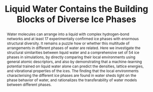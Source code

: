 ---
layout: publication-single
title: Liquid Water Contains the Building Blocks of Diverse Ice Phases
abstract: Water molecules can arrange into a liquid with complex hydrogen-bond
  networks and at least 17 experimentally confirmed ice phases with enormous
  structural diversity. It remains a puzzle how or whether this multitude of
  arrangements in different phases of water are related. Here we investigate the
  structural similarities between liquid water and a comprehensive set of 54 ice
  phases in simulations, by directly comparing their local environments using
  general atomic descriptors, and also by demonstrating that a machine-learning
  potential trained on liquid water alone can predict the densities, lattice
  energies, and vibrational properties of the ices. The finding that the local
  environments characterising the different ice phases are found in water sheds
  light on the phase behavior of water, and rationalizes the transferability of
  water models between different phases.
description: This paper investigates the structural similarities between liquid
  water and a comprehensive set of 54 simulated ice phases. Its findings shed
  light on the phase behaviour of water.
published: 2020-11-13
featured_image:
authors:
  external_authors:
    - family: Monserrat
      given: Bartomeu
    - family: Brandenburg
      given: Jan Gerit
    - family: Engel
      given: Edgar A.
    - family: Cheng
      given: Bingqing
editors:
  internal_editors:
  external_editors:
  consortium_editors:
details:
  openreview:
  pages: 2041-1723
  software:
  number: 5757
  html:
  container-title:
  pdf:
  arxiv:
  address:
  journal: Nature Communications
  volume: 11
  website:
  ssrn:
  publisher:
  doi: 10.1038/s41467-020-19606-y
---